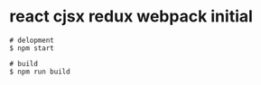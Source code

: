 # react cjsx redux webpack initial

    # delopment
    $ npm start

    # build
    $ npm run build

